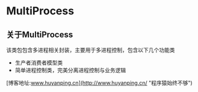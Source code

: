 MultiProcess
===================
关于MultiProcess
---------------
该类包包含多进程相关封装，主要用于多进程控制，包含以下几个功能类
+ 生产者消费者模型类
+ 简单进程控制类，完美分离进程控制与业务逻辑

[博客地址:www.huyanping.cn](http://www.huyanping.cn/ "程序猿始终不够")